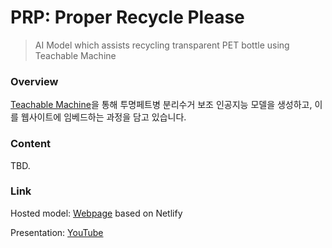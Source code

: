 # PRP: Proper Recycle Please
> AI Model which assists recycling transparent PET bottle using Teachable Machine



### Overview

[Teachable Machine](https://teachablemachine.withgoogle.com/)을 통해 투명페트병 분리수거 보조 인공지능 모델을 생성하고, 이를 웹사이트에 임베드하는 과정을 담고 있습니다.



### Content

TBD.







### Link

Hosted model: [Webpage](https://angry-boyd-7eb8aa.netlify.app/) based on Netlify

Presentation: [YouTube](https://youtu.be/tUNVcYxqunQ)

